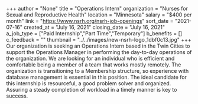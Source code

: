 +++
author = "None"
title = "Operations Intern"
organization = "Nurses for Sexual and Reproductive Health"
location = "Minnesota"
salary = "$400 per month"
link = "https://www.nsrh.org/nsrh-job-openings"
sort_date = "2021-07-16"
created_at = "July 16, 2021"
closing_date = "July 16, 2021"
a_job_type = ["Paid Internship","Part Time","Temporary"]
b_benefits = []
c_feedback = ""
thumbnail = "../../images/new-nsrh-logo_1dbf0c13.jpg"
+++
Our organization is seeking an Operations Intern based in the Twin Cities to support the Operations Manager in performing the day-to-day operations of the organization. We are looking for an individual who is efficient and comfortable being a member of a team that works mostly remotely. The organization is transitioning to a Membership structure, so experience with database management is essential in this position. The ideal candidate for this internship is resourceful, a good problem solver and organized. Assuring a steady completion of workload in a timely manner is key to success.